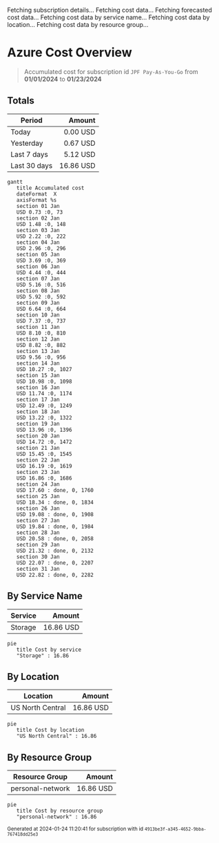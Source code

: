 Fetching subscription details...
Fetching cost data...
Fetching forecasted cost data...
Fetching cost data by service name...
Fetching cost data by location...
Fetching cost data by resource group...
# Azure Cost Overview

> Accumulated cost for subscription id `JPF Pay-As-You-Go` from **01/01/2024** to **01/23/2024**

## Totals

|Period|Amount|
|---|---:|
|Today|0.00 USD|
|Yesterday|0.67 USD|
|Last 7 days|5.12 USD|
|Last 30 days|16.86 USD|

```mermaid
gantt
   title Accumulated cost
   dateFormat  X
   axisFormat %s
   section 01 Jan
   USD 0.73 :0, 73
   section 02 Jan
   USD 1.48 :0, 148
   section 03 Jan
   USD 2.22 :0, 222
   section 04 Jan
   USD 2.96 :0, 296
   section 05 Jan
   USD 3.69 :0, 369
   section 06 Jan
   USD 4.44 :0, 444
   section 07 Jan
   USD 5.16 :0, 516
   section 08 Jan
   USD 5.92 :0, 592
   section 09 Jan
   USD 6.64 :0, 664
   section 10 Jan
   USD 7.37 :0, 737
   section 11 Jan
   USD 8.10 :0, 810
   section 12 Jan
   USD 8.82 :0, 882
   section 13 Jan
   USD 9.56 :0, 956
   section 14 Jan
   USD 10.27 :0, 1027
   section 15 Jan
   USD 10.98 :0, 1098
   section 16 Jan
   USD 11.74 :0, 1174
   section 17 Jan
   USD 12.49 :0, 1249
   section 18 Jan
   USD 13.22 :0, 1322
   section 19 Jan
   USD 13.96 :0, 1396
   section 20 Jan
   USD 14.72 :0, 1472
   section 21 Jan
   USD 15.45 :0, 1545
   section 22 Jan
   USD 16.19 :0, 1619
   section 23 Jan
   USD 16.86 :0, 1686
   section 24 Jan
   USD 17.60 : done, 0, 1760
   section 25 Jan
   USD 18.34 : done, 0, 1834
   section 26 Jan
   USD 19.08 : done, 0, 1908
   section 27 Jan
   USD 19.84 : done, 0, 1984
   section 28 Jan
   USD 20.58 : done, 0, 2058
   section 29 Jan
   USD 21.32 : done, 0, 2132
   section 30 Jan
   USD 22.07 : done, 0, 2207
   section 31 Jan
   USD 22.82 : done, 0, 2282
```

## By Service Name

|Service|Amount|
|---|---:|
|Storage|16.86 USD|

```mermaid
pie
   title Cost by service
   "Storage" : 16.86
```

## By Location

|Location|Amount|
|---|---:|
|US North Central|16.86 USD|

```mermaid
pie
   title Cost by location
   "US North Central" : 16.86
```

## By Resource Group

|Resource Group|Amount|
|---|---:|
|personal-network|16.86 USD|

```mermaid
pie
   title Cost by resource group
   "personal-network" : 16.86
```

<sup>Generated at 2024-01-24 11:20:41 for subscription with id `4913be3f-a345-4652-9bba-767418dd25e3`</sup>
